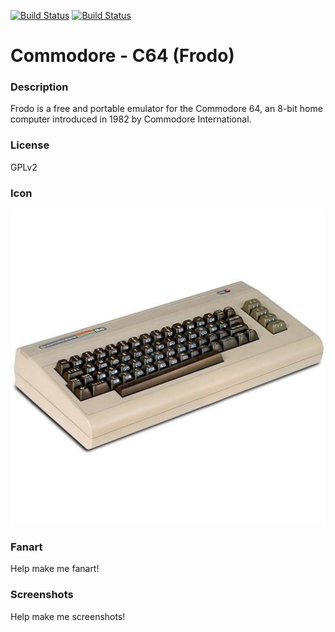 [![Build Status](https://travis-ci.org/kodi-game/game.libretro.frodo.svg?branch=master)](https://travis-ci.org/kodi-game/game.libretro.frodo)
[![Build Status](https://ci.appveyor.com/api/projects/status/github/kodi-game/game.libretro.frodo?svg=true)](https://ci.appveyor.com/project/kodi-game/game-libretro-frodo)

# Commodore - C64 (Frodo)

### Description

Frodo is a free and portable emulator for the Commodore 64, an 8-bit home computer introduced in 1982 by Commodore International.

### License

GPLv2

### Icon

![Commodore - C64 (Frodo) icon](game.libretro.frodo/resources/icon.png)

### Fanart

Help make me fanart!

### Screenshots

Help make me screenshots!
